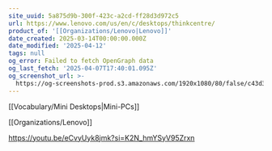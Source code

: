 ```yaml
---
site_uuid: 5a875d9b-300f-423c-a2cd-ff28d3d972c5
url: https://www.lenovo.com/us/en/c/desktops/thinkcentre/
product_of: '[[Organizations/Lenovo|Lenovo]]'
date_created: 2025-03-14T00:00:00.000Z
date_modified: '2025-04-12'
tags: null
og_error: Failed to fetch OpenGraph data
og_last_fetch: '2025-04-07T17:40:01.095Z'
og_screenshot_url: >-
  https://og-screenshots-prod.s3.amazonaws.com/1920x1080/80/false/c43d380231d0a3952c81bf159e16320ba38723fb83531c0218d71c86d540e2e1.jpeg
---
```































[[Vocabulary/Mini Desktops|Mini-PCs]]

[[Organizations/Lenovo]]

https://youtu.be/eCvyUyk8jmk?si=K2N_hmYSyV95Zrxn